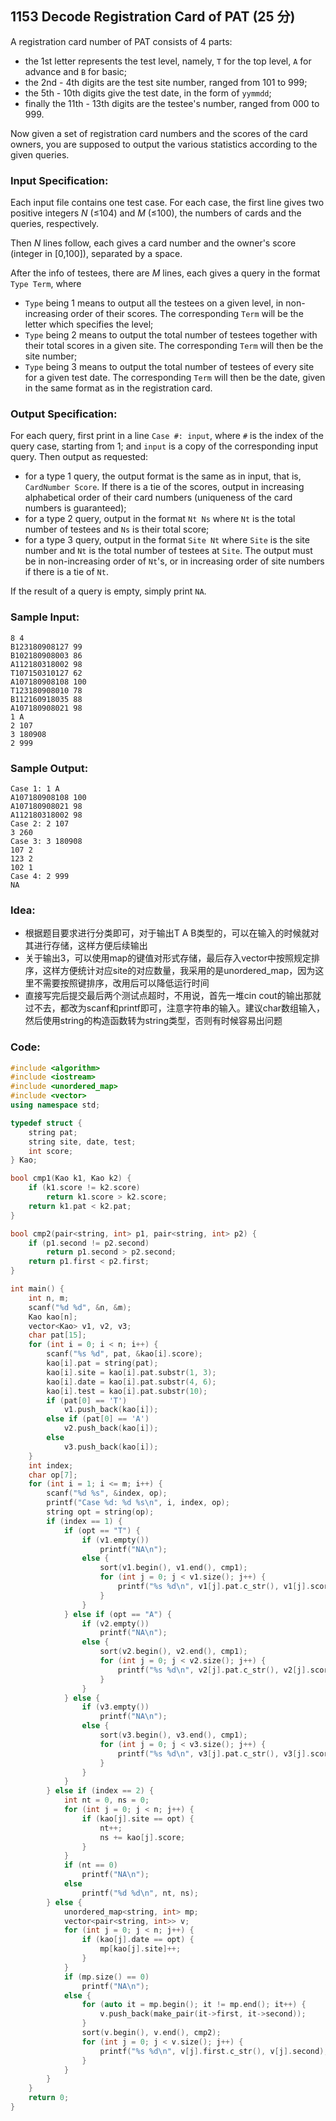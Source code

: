 ##  **1153 Decode Registration Card of PAT (25 分)** 

A registration card number of PAT consists of 4 parts:

- the 1st letter represents the test level, namely, `T` for the top level, `A` for advance and `B` for basic;
- the 2nd - 4th digits are the test site number, ranged from 101 to 999;
- the 5th - 10th digits give the test date, in the form of `yymmdd`;
- finally the 11th - 13th digits are the testee's number, ranged from 000 to 999.

Now given a set of registration card numbers and the scores of the card owners, you are supposed to output the various statistics according to the given queries.

### Input Specification:

Each input file contains one test case. For each case, the first line gives two positive integers *N* (≤104) and *M* (≤100), the numbers of cards and the queries, respectively.

Then *N* lines follow, each gives a card number and the owner's score (integer in [0,100]), separated by a space.

After the info of testees, there are *M* lines, each gives a query in the format `Type Term`, where

- `Type` being 1 means to output all the testees on a given level, in non-increasing order of their scores. The corresponding `Term` will be the letter which specifies the level;
- `Type` being 2 means to output the total number of testees together with their total scores in a given site. The corresponding `Term` will then be the site number;
- `Type` being 3 means to output the total number of testees of every site for a given test date. The corresponding `Term` will then be the date, given in the same format as in the registration card.

### Output Specification:

For each query, first print in a line `Case #: input`, where `#` is the index of the query case, starting from 1; and `input` is a copy of the corresponding input query. Then output as requested:

- for a type 1 query, the output format is the same as in input, that is, `CardNumber Score`. If there is a tie of the scores, output in increasing alphabetical order of their card numbers (uniqueness of the card numbers is guaranteed);
- for a type 2 query, output in the format `Nt Ns` where `Nt` is the total number of testees and `Ns` is their total score;
- for a type 3 query, output in the format `Site Nt` where `Site` is the site number and `Nt` is the total number of testees at `Site`. The output must be in non-increasing order of `Nt`'s, or in increasing order of site numbers if there is a tie of `Nt`.

If the result of a query is empty, simply print `NA`.

### Sample Input:

```in
8 4
B123180908127 99
B102180908003 86
A112180318002 98
T107150310127 62
A107180908108 100
T123180908010 78
B112160918035 88
A107180908021 98
1 A
2 107
3 180908
2 999
```

### Sample Output:

```out
Case 1: 1 A
A107180908108 100
A107180908021 98
A112180318002 98
Case 2: 2 107
3 260
Case 3: 3 180908
107 2
123 2
102 1
Case 4: 2 999
NA
```

### Idea:

- 根据题目要求进行分类即可，对于输出T A B类型的，可以在输入的时候就对其进行存储，这样方便后续输出
- 关于输出3，可以使用map的键值对形式存储，最后存入vector中按照规定排序，这样方便统计对应site的对应数量，我采用的是unordered_map，因为这里不需要按照键排序，改用后可以降低运行时间
- 直接写完后提交最后两个测试点超时，不用说，首先一堆cin cout的输出那就过不去，都改为scanf和printf即可，注意字符串的输入。建议char数组输入，然后使用string的构造函数转为string类型，否则有时候容易出问题

### Code:

```c++
#include <algorithm>
#include <iostream>
#include <unordered_map>
#include <vector>
using namespace std;

typedef struct {
    string pat;
    string site, date, test;
    int score;
} Kao;

bool cmp1(Kao k1, Kao k2) {
    if (k1.score != k2.score)
        return k1.score > k2.score;
    return k1.pat < k2.pat;
}

bool cmp2(pair<string, int> p1, pair<string, int> p2) {
    if (p1.second != p2.second)
        return p1.second > p2.second;
    return p1.first < p2.first;
}

int main() {
    int n, m;
    scanf("%d %d", &n, &m);
    Kao kao[n];
    vector<Kao> v1, v2, v3;
    char pat[15];
    for (int i = 0; i < n; i++) {
        scanf("%s %d", pat, &kao[i].score);
        kao[i].pat = string(pat);
        kao[i].site = kao[i].pat.substr(1, 3);
        kao[i].date = kao[i].pat.substr(4, 6);
        kao[i].test = kao[i].pat.substr(10);
        if (pat[0] == 'T')
            v1.push_back(kao[i]);
        else if (pat[0] == 'A')
            v2.push_back(kao[i]);
        else
            v3.push_back(kao[i]);
    }
    int index;
    char op[7];
    for (int i = 1; i <= m; i++) {
        scanf("%d %s", &index, op);
        printf("Case %d: %d %s\n", i, index, op);
        string opt = string(op);
        if (index == 1) {
            if (opt == "T") {
                if (v1.empty())
                    printf("NA\n");
                else {
                    sort(v1.begin(), v1.end(), cmp1);
                    for (int j = 0; j < v1.size(); j++) {
                        printf("%s %d\n", v1[j].pat.c_str(), v1[j].score);
                    }
                }
            } else if (opt == "A") {
                if (v2.empty())
                    printf("NA\n");
                else {
                    sort(v2.begin(), v2.end(), cmp1);
                    for (int j = 0; j < v2.size(); j++) {
                        printf("%s %d\n", v2[j].pat.c_str(), v2[j].score);
                    }
                }
            } else {
                if (v3.empty())
                    printf("NA\n");
                else {
                    sort(v3.begin(), v3.end(), cmp1);
                    for (int j = 0; j < v3.size(); j++) {
                        printf("%s %d\n", v3[j].pat.c_str(), v3[j].score);
                    }
                }
            }
        } else if (index == 2) {
            int nt = 0, ns = 0;
            for (int j = 0; j < n; j++) {
                if (kao[j].site == opt) {
                    nt++;
                    ns += kao[j].score;
                }
            }
            if (nt == 0)
                printf("NA\n");
            else
                printf("%d %d\n", nt, ns);
        } else {
            unordered_map<string, int> mp;
            vector<pair<string, int>> v;
            for (int j = 0; j < n; j++) {
                if (kao[j].date == opt) {
                    mp[kao[j].site]++;
                }
            }
            if (mp.size() == 0)
                printf("NA\n");
            else {
                for (auto it = mp.begin(); it != mp.end(); it++) {
                    v.push_back(make_pair(it->first, it->second));
                }
                sort(v.begin(), v.end(), cmp2);
                for (int j = 0; j < v.size(); j++) {
                    printf("%s %d\n", v[j].first.c_str(), v[j].second);
                }
            }
        }
    }
    return 0;
}
```

